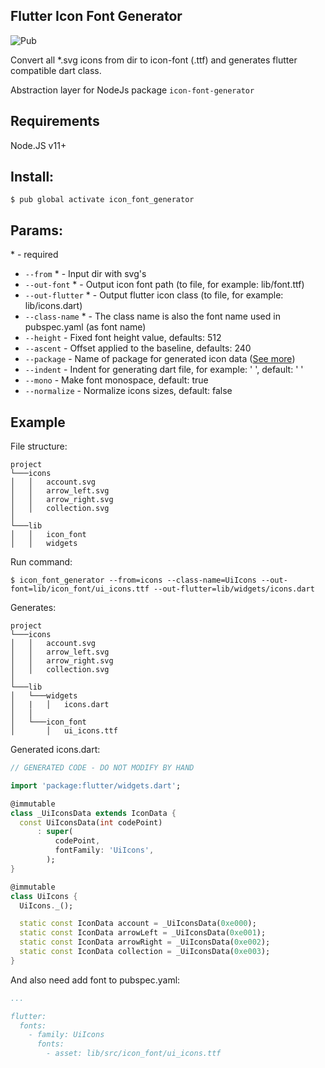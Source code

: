 ## Flutter Icon Font Generator

![Pub](https://img.shields.io/pub/v/icon_font_generator)

Convert all *.svg icons from dir to icon-font (.ttf) and generates flutter compatible dart class. 

Abstraction layer for NodeJs package `icon-font-generator`

## Requirements
Node.JS v11+

## Install:

```
$ pub global activate icon_font_generator
```

## Params:
\* - required

- `--from` * - Input dir with svg's
- `--out-font` * - Output icon font path (to file, for example: lib/font.ttf)
- `--out-flutter` * - Output flutter icon class (to file, for example: lib/icons.dart)
- `--class-name` * - The class name is also the font name used in pubspec.yaml (as font name)
- `--height` - Fixed font height value, defaults: 512
- `--ascent` - Offset applied to the baseline, defaults: 240
- `--package` - Name of package for generated icon data ([See more](https://api.flutter.dev/flutter/widgets/IconData/fontPackage.html))
- `--indent` - Indent for generating dart file, for example: '   ', default: '  '
- `--mono` - Make font monospace, default: true
- `--normalize` - Normalize icons sizes, default: false

## Example
File structure:
```
project
└───icons
│   │   account.svg
│   │   arrow_left.svg
│   │   arrow_right.svg
│   │   collection.svg
│   
└───lib
│   │   icon_font
│   │   widgets
```
Run command:
```
$ icon_font_generator --from=icons --class-name=UiIcons --out-font=lib/icon_font/ui_icons.ttf --out-flutter=lib/widgets/icons.dart
```
Generates:
```
project
└───icons
│   │   account.svg
│   │   arrow_left.svg
│   │   arrow_right.svg
│   │   collection.svg
│   
└───lib
│   └───widgets
│   |   │   icons.dart
│   │
│   └───icon_font
│       │   ui_icons.ttf
```
Generated icons.dart:
```dart
// GENERATED CODE - DO NOT MODIFY BY HAND

import 'package:flutter/widgets.dart';

@immutable
class _UiIconsData extends IconData {
  const UiIconsData(int codePoint)
      : super(
          codePoint,
          fontFamily: 'UiIcons',
        );
}

@immutable
class UiIcons {
  UiIcons._();

  static const IconData account = _UiIconsData(0xe000);
  static const IconData arrowLeft = _UiIconsData(0xe001);
  static const IconData arrowRight = _UiIconsData(0xe002);
  static const IconData collection = _UiIconsData(0xe003);
}
```
And also need add font to pubspec.yaml:
```yaml
...

flutter:
  fonts:
    - family: UiIcons
      fonts:
        - asset: lib/src/icon_font/ui_icons.ttf
```
